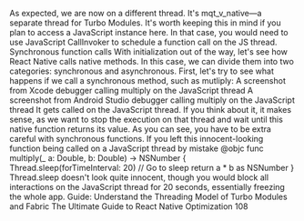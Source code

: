 As expected, we are now on a different thread. It's mqt_v_native—a separate thread for Turbo 
Modules. It's worth keeping this in mind if you plan to access a JavaScript instance here. In 
that case, you would need to use JavaScript CallInvoker to schedule a function call on the JS 
thread.
Synchronous function calls
With initialization out of the way, let's see how React Native calls native methods. In this case, 
we can divide them into two categories: synchronous and asynchronous. First, let's try to see 
what happens if we call a synchronous method, such as mutliply:
A screenshot from Xcode debugger calling multiply on the JavaScript thread
A screenshot from Android Studio debugger calling multiply on the JavaScript thread
It gets called on the JavaScript thread. If you think about it, it makes sense, as we want to stop 
the execution on that thread and wait until this native function returns its value. As you can 
see, you have to be extra careful with synchronous functions. If you left this innocent-looking 
function being called on a JavaScript thread by mistake
@objc func multiply(_ a: Double, b: Double) -> NSNumber {
    Thread.sleep(forTimeInterval: 20) // Go to sleep
    return a * b as NSNumber
}
Thread.sleep doesn't look quite innocent, though
you would block all interactions on the JavaScript thread for 20 seconds, essentially freezing 
the whole app.
Guide: Understand the Threading Model of Turbo Modules and Fabric
The Ultimate Guide to React Native Optimization
108